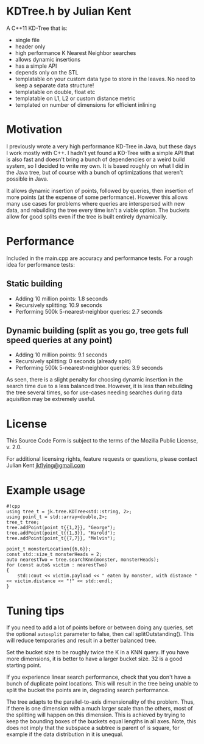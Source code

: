 # KDTree.h by Julian Kent #

A C++11 KD-Tree that is:

* single file
* header only
* high performance K Nearest Neighbor searches
* allows dynamic insertions
* has a simple API
* depends only on the STL
* templatable on your custom data type to store in the leaves. No need to keep a separate data structure!
* templatable on double, float etc
* templatable on L1, L2 or custom distance metric
* templated on number of dimensions for efficient inlining

# Motivation #

I previously wrote a very high performance KD-Tree in Java, but these days I work mostly with C++.
I hadn't yet found a KD-Tree with a simple API that is also fast and doesn't bring a bunch of dependencies
or a weird build system, so I decided to write my own. It is based roughly on what I did in the Java tree, but of
course with a bunch of optimizations that weren't possible in Java.

It allows dynamic insertion of points, followed by queries, then insertion of more points (at the expense of some performance).
However this allows many use cases for problems where queries are interspersed with new data, and rebuilding the tree
every time isn't a viable option. The buckets allow for good splits even if the tree is built entirely dynamically.

# Performance #

Included in the main.cpp are accuracy and performance tests. For a rough idea for performance tests:

## Static building ##

* Adding 10 million points: 1.8 seconds
* Recursively splitting: 10.9 seconds
* Performing 500k 5-nearest-neighbor queries: 2.7 seconds

## Dynamic building (split as you go, tree gets full speed queries at any point) ##

* Adding 10 million points: 9.1 seconds
* Recursively splitting: 0 seconds (already split)
* Performing 500k 5-nearest-neighbor queries: 3.9 seconds

As seen, there is a slight penalty for choosing dynamic insertion in the search time due to a less balanced tree.
However, it is less than rebuilding the tree several times, so for use-cases needing searches during data aquisition
may be extremely useful.

# License #

This Source Code Form is subject to the terms of the Mozilla Public
License, v. 2.0.

For additional licensing rights, feature requests or questions, please contact Julian Kent <jkflying@gmail.com>

# Example usage #
```
#!cpp
using tree_t = jk.tree.KDTree<std::string, 2>;
using point_t = std::array<double,2>;
tree_t tree;
tree.addPoint(point_t{{1,2}}, "George");
tree.addPoint(point_t{{1,3}}, "Harold");
tree.addPoint(point_t{{7,7}}, "Melvin");

point_t monsterLocation{{6,6}};
const std::size_t monsterHeads = 2;
auto nearestTwo = tree.searchKnn(monster, monsterHeads);
for (const auto& victim : nearestTwo)
{
    std::cout << victim.payload << " eaten by monster, with distance " << victim.distance << "!" << std::endl;
}
```
# Tuning tips #

If you need to add a lot of points before or between doing any queries, set the optional `autosplit` parameter to false,
then call splitOutstanding(). This will reduce temporaries and result in a better balanced tree.

Set the bucket size to be roughly twice the K in a KNN query. If you have more dimensions, it is better to have a
larger bucket size. 32 is a good starting point.

If you experience linear search performance, check that you don't have a bunch of duplicate point locations. This
will result in the tree being unable to split the bucket the points are in, degrading search performance.

The tree adapts to the parallel-to-axis dimensionality of the problem. Thus, if there is one dimension with a much
larger scale than the others, most of the splitting will happen on this dimension. This is achieved by trying to
keep the bounding boxes of the buckets equal lengths in all axes. Note, this does not imply that the subspace a
subtree is parent of is square, for example if the data distribution in it is unequal.
